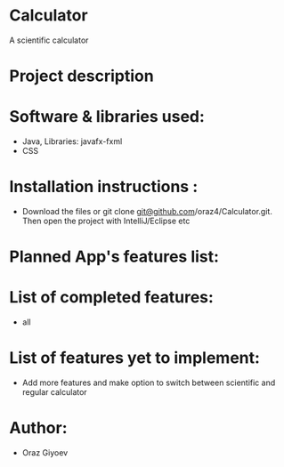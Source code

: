 # Calculator
A scientific calculator

# Project description


# Software & libraries used:
- Java, Libraries: javafx-fxml
- CSS

# Installation instructions :
- Download the files or git clone git@github.com/oraz4/Calculator.git. Then open the project with IntelliJ/Eclipse etc

# Planned App's features list:

# List of completed features:
- all

# List of features yet to implement:
- Add more features and make option to switch between scientific and regular calculator

# Author:
- Oraz Giyoev
